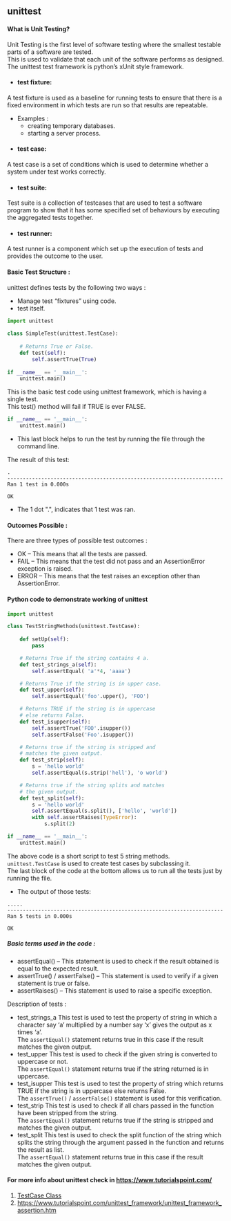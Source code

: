 ## unittest

#### What is Unit Testing?
Unit Testing is the first level of software testing where the smallest testable parts of a software are tested. <br> This is used to validate that each unit of the software performs as designed.<br>
The unittest test framework is python’s xUnit style framework.

- #### test fixture:
A test fixture is used as a baseline for running tests to ensure that there is a fixed environment in which tests are run so that results are repeatable.
- Examples :
  - creating temporary databases.
  - starting a server process.
- #### test case:
A test case is a set of conditions which is used to determine whether a system under test works correctly.
- #### test suite:
Test suite is a collection of testcases that are used to test a software program to show that it has some specified set of behaviours by executing the aggregated tests together.
- #### test runner:
A test runner is a component which set up the execution of tests and provides the outcome to the user.

#### Basic Test Structure :
unittest defines tests by the following two ways :

- Manage test “fixtures” using code.
- test itself.
```python
import unittest 
  
class SimpleTest(unittest.TestCase): 
  
    # Returns True or False.  
    def test(self):         
        self.assertTrue(True) 
  
if __name__ == '__main__': 
    unittest.main() 
```
This is the basic test code using unittest framework, which is having a single test. <br>
This test() method will fail if TRUE is ever FALSE.

```python
if __name__ == '__main__':
    unittest.main()
```
- This last block helps to run the test by running the file through the command line.

The result of this test:
```
.
----------------------------------------------------------------------
Ran 1 test in 0.000s

OK
```
- The 1 dot ".", indicates that 1 test was ran.

#### Outcomes Possible :
There are three types of possible test outcomes :

- OK – This means that all the tests are passed.
- FAIL – This means that the test did not pass and an AssertionError exception is raised.
- ERROR – This means that the test raises an exception other than AssertionError.

#### Python code to demonstrate working of unittest 
```python
import unittest 

class TestStringMethods(unittest.TestCase): 
	
	def setUp(self): 
		pass

	# Returns True if the string contains 4 a. 
	def test_strings_a(self): 
		self.assertEqual( 'a'*4, 'aaaa') 

	# Returns True if the string is in upper case. 
	def test_upper(self):		 
		self.assertEqual('foo'.upper(), 'FOO') 

	# Returns TRUE if the string is in uppercase 
	# else returns False. 
	def test_isupper(self):		 
		self.assertTrue('FOO'.isupper()) 
		self.assertFalse('Foo'.isupper()) 

	# Returns true if the string is stripped and 
	# matches the given output. 
	def test_strip(self):		 
		s = 'hello world'
		self.assertEqual(s.strip('hell'), 'o world') 

	# Returns true if the string splits and matches 
	# the given output. 
	def test_split(self):		 
		s = 'hello world'
		self.assertEqual(s.split(), ['hello', 'world']) 
		with self.assertRaises(TypeError): 
			s.split(2) 

if __name__ == '__main__': 
	unittest.main() 
```
The above code is a short script to test 5 string methods. <br>
`unittest.TestCase` is used to create test cases by subclassing it. <br>
The last block of the code at the bottom allows us to run all the tests just by running the file.

- The output of those tests:
```
.....
----------------------------------------------------------------------
Ran 5 tests in 0.000s

OK
```
##### Basic terms used in the code :

- assertEqual() – This statement is used to check if the result obtained is equal to the expected result.
- assertTrue() / assertFalse() – This statement is used to verify if a given statement is true or false.
- assertRaises() – This statement is used to raise a specific exception.

Description of tests :

- test_strings_a
This test is used to test the property of string in which a character say ‘a’ multiplied by a number say ‘x’ gives the output as x times ‘a’. <br>
The `assertEqual()` statement returns true in this case if the result matches the given output.
- test_upper
This test is used to check if the given string is converted to uppercase or not. <br>
The `assertEqual()` statement returns true if the string returned is in uppercase.
- test_isupper
This test is used to test the property of string which returns TRUE if the string is in uppercase else returns False. <br>
The `assertTrue()` / `assertFalse()` statement is used for this verification.
- test_strip
This test is used to check if all chars passed in the function have been stripped from the string. <br>
The `assertEqual()` statement returns true if the string is stripped and matches the given output.
- test_split
This test is used to check the split function of the string which splits the string through the argument passed in the function and returns the result as list. <br>
The `assertEqual()` statement returns true in this case if the result matches the given output.

#### For more info about unittest check in https://www.tutorialspoint.com/
1. [TestCase Class](https://www.tutorialspoint.com/unittest_framework/unittest_framework_api.htm)
2. https://www.tutorialspoint.com/unittest_framework/unittest_framework_assertion.htm
